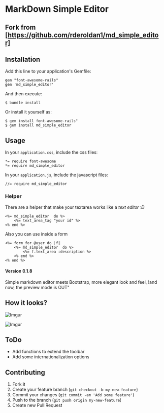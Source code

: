 # MarkDown Simple Editor

## Fork from [https://github.com/rderoldan1/md_simple_editor]

## Installation

Add this line to your application's Gemfile:

    gem "font-awesome-rails"
    gem 'md_simple_editor'

And then execute:

    $ bundle install

Or install it yourself as:

    $ gem install font-awesome-rails"
    $ gem install md_simple_editor

## Usage

In your `application.css`, include the css files:

    *= require font-awesome
    *= require md_simple_editor

In your `application.js`, include the javascript files:

    //= require md_simple_editor

### Helper

There are a helper that make your textarea works like a _text editor :D_

```rails
<%= md_simple_editor  do %>
    <%= text_area_tag "your id" %>
<% end %>
```
Also you can use inside a form
```rails
<%= form_for @user do |f|
    <%= md_simple_editor  do %>
        <%= f.text_area :description %>
    <% end %>
<% end %>
```


#### Version 0.1.8

Simple markdown editor meets Bootstrap, more elegant look and feel, !and now, the preview mode is OUT"

## How it looks?

![Imgur](http://i.imgur.com/gg0MwlD.png)

![Imgur](http://i.imgur.com/tX29Zvi.png)


## ToDo

- Add functions to extend the toolbar
- Add some internationalization options

## Contributing

1. Fork it
2. Create your feature branch (`git checkout -b my-new-feature`)
3. Commit your changes (`git commit -am 'Add some feature'`)
4. Push to the branch (`git push origin my-new-feature`)
5. Create new Pull Request
